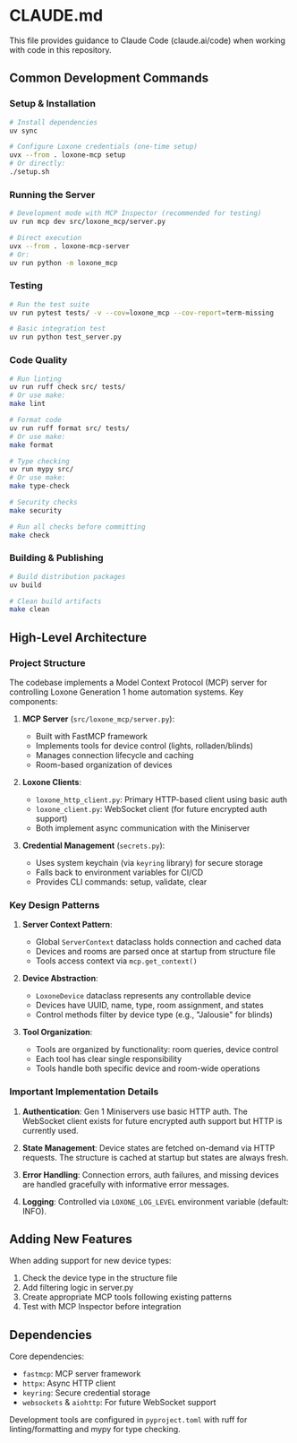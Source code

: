 # CLAUDE.md

This file provides guidance to Claude Code (claude.ai/code) when working with code in this repository.

## Common Development Commands

### Setup & Installation
```bash
# Install dependencies
uv sync

# Configure Loxone credentials (one-time setup)
uvx --from . loxone-mcp setup
# Or directly:
./setup.sh
```

### Running the Server
```bash
# Development mode with MCP Inspector (recommended for testing)
uv run mcp dev src/loxone_mcp/server.py

# Direct execution
uvx --from . loxone-mcp-server
# Or:
uv run python -m loxone_mcp
```

### Testing
```bash
# Run the test suite
uv run pytest tests/ -v --cov=loxone_mcp --cov-report=term-missing

# Basic integration test
uv run python test_server.py
```

### Code Quality
```bash
# Run linting
uv run ruff check src/ tests/
# Or use make:
make lint

# Format code
uv run ruff format src/ tests/
# Or use make:
make format

# Type checking
uv run mypy src/
# Or use make:
make type-check

# Security checks
make security

# Run all checks before committing
make check
```

### Building & Publishing
```bash
# Build distribution packages
uv build

# Clean build artifacts
make clean
```

## High-Level Architecture

### Project Structure
The codebase implements a Model Context Protocol (MCP) server for controlling Loxone Generation 1 home automation systems. Key components:

1. **MCP Server** (`src/loxone_mcp/server.py`):
   - Built with FastMCP framework
   - Implements tools for device control (lights, rolladen/blinds)
   - Manages connection lifecycle and caching
   - Room-based organization of devices

2. **Loxone Clients**:
   - `loxone_http_client.py`: Primary HTTP-based client using basic auth
   - `loxone_client.py`: WebSocket client (for future encrypted auth support)
   - Both implement async communication with the Miniserver

3. **Credential Management** (`secrets.py`):
   - Uses system keychain (via `keyring` library) for secure storage
   - Falls back to environment variables for CI/CD
   - Provides CLI commands: setup, validate, clear

### Key Design Patterns

1. **Server Context Pattern**:
   - Global `ServerContext` dataclass holds connection and cached data
   - Devices and rooms are parsed once at startup from structure file
   - Tools access context via `mcp.get_context()`

2. **Device Abstraction**:
   - `LoxoneDevice` dataclass represents any controllable device
   - Devices have UUID, name, type, room assignment, and states
   - Control methods filter by device type (e.g., "Jalousie" for blinds)

3. **Tool Organization**:
   - Tools are organized by functionality: room queries, device control
   - Each tool has clear single responsibility
   - Tools handle both specific device and room-wide operations

### Important Implementation Details

1. **Authentication**: Gen 1 Miniservers use basic HTTP auth. The WebSocket client exists for future encrypted auth support but HTTP is currently used.

2. **State Management**: Device states are fetched on-demand via HTTP requests. The structure is cached at startup but states are always fresh.

3. **Error Handling**: Connection errors, auth failures, and missing devices are handled gracefully with informative error messages.

4. **Logging**: Controlled via `LOXONE_LOG_LEVEL` environment variable (default: INFO).

## Adding New Features

When adding support for new device types:
1. Check the device type in the structure file
2. Add filtering logic in server.py
3. Create appropriate MCP tools following existing patterns
4. Test with MCP Inspector before integration

## Dependencies

Core dependencies:
- `fastmcp`: MCP server framework
- `httpx`: Async HTTP client
- `keyring`: Secure credential storage
- `websockets` & `aiohttp`: For future WebSocket support

Development tools are configured in `pyproject.toml` with ruff for linting/formatting and mypy for type checking.